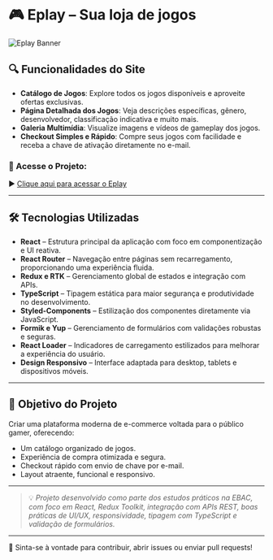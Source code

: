 # 🎮 Eplay – Sua loja de jogos

![Eplay Banner](inserir-link-da-imagem-aqui)

## 🔍 Funcionalidades do Site

- **Catálogo de Jogos**: Explore todos os jogos disponíveis e aproveite ofertas exclusivas.
- **Página Detalhada dos Jogos**: Veja descrições específicas, gênero, desenvolvedor, classificação indicativa e muito mais.
- **Galeria Multimídia**: Visualize imagens e vídeos de gameplay dos jogos.
- **Checkout Simples e Rápido**: Compre seus jogos com facilidade e receba a chave de ativação diretamente no e-mail.

### 🔗 Acesse o Projeto:

▶︎ [Clique aqui para acessar o Eplay](https://eplay-one.vercel.app/)

---

## 🛠 Tecnologias Utilizadas

- **React** – Estrutura principal da aplicação com foco em componentização e UI reativa.
- **React Router** – Navegação entre páginas sem recarregamento, proporcionando uma experiência fluida.
- **Redux e RTK** – Gerenciamento global de estados e integração com APIs.
- **TypeScript** – Tipagem estática para maior segurança e produtividade no desenvolvimento.
- **Styled-Components** – Estilização dos componentes diretamente via JavaScript.
- **Formik e Yup** – Gerenciamento de formulários com validações robustas e seguras.
- **React Loader** – Indicadores de carregamento estilizados para melhorar a experiência do usuário.
- **Design Responsivo** – Interface adaptada para desktop, tablets e dispositivos móveis.

---

## 🎯 Objetivo do Projeto

Criar uma plataforma moderna de e-commerce voltada para o público gamer, oferecendo:

- Um catálogo organizado de jogos.
- Experiência de compra otimizada e segura.
- Checkout rápido com envio de chave por e-mail.
- Layout atraente, funcional e responsivo.

---

> 💡 *Projeto desenvolvido como parte dos estudos práticos na EBAC, com foco em React, Redux Toolkit, integração com APIs REST, boas práticas de UI/UX, responsividade, tipagem com TypeScript e validação de formulários.*

---

📂 Sinta-se à vontade para contribuir, abrir issues ou enviar pull requests!
